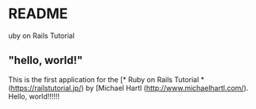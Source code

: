 # README
uby on Rails Tutorial

## "hello, world!"

This is the first application for the
[* Ruby on Rails Tutorial * (https://railstutorial.jp/)
by [Michael Hartl (http://www.michaelhartl.com/). Hello, world!!!!!!
